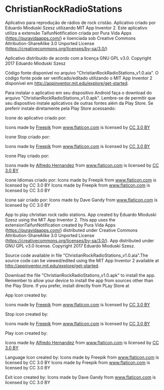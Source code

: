 # ChristianRockRadioStations
Aplicativo para reprodução de rádios de rock cristão.
Aplicativo criado por Eduardo Mioduski Szesz utilizando MIT App Inventor 2. Este aplicativo utiliza a extensão TaifunNotification criada por Pura Vida Apps (https://puravidaapps.com/) e lisenciada sob Creative Commons Attribution-ShareAlike 3.0 Unported License (https://creativecommons.org/licenses/by-sa/3.0/)

Aplicativo distribuído de acordo com a licença GNU GPL v3.0. Copyright 2017 Eduardo Mioduski Szesz

Código fonte disponível no arquivo "ChristianRockRadioStations_v1.0.aia". O código fonte pode ser verificado/editado utilizando o MIT App Inventor 2 disponível em http://appinventor.mit.edu/explore/get-started.

Para instalar o aplicativo em seu dispositivo Android faça o download do arquivo "ChristianRockRadioStations_v1.0.apk". Lembre-se de permitir que seu dispositivo instale aplicativos de outras fontes além da Play Store. Se preferir instale diretamente pela Play Store acessando:

Icone do aplicativo criado por:
<div>Icons made by <a href="http://www.freepik.com" title="Freepik">Freepik</a> from <a href="http://www.flaticon.com" title="Flaticon">www.flaticon.com</a> is licensed by <a href="http://creativecommons.org/licenses/by/3.0/" title="Creative Commons BY 3.0" target="_blank">CC 3.0 BY</a></div>

Icone Stop criado por:
<div>Icons made by <a href="http://www.freepik.com" title="Freepik">Freepik</a> from <a href="http://www.flaticon.com" title="Flaticon">www.flaticon.com</a> is licensed by <a href="http://creativecommons.org/licenses/by/3.0/" title="Creative Commons BY 3.0" target="_blank">CC 3.0 BY</a></div>

Icone Play criado por:
<div>Icons made by <a href="http://www.flaticon.com/authors/alfredo-hernandez" title="Alfredo Hernandez">Alfredo Hernandez</a> from <a href="http://www.flaticon.com" title="Flaticon">www.flaticon.com</a> is licensed by <a href="http://creativecommons.org/licenses/by/3.0/" title="Creative Commons BY 3.0" target="_blank">CC 3.0 BY</a></div>

Icone Idiomas criado por:
Icons made by Freepik from www.flaticon.com is licensed by CC 3.0 BY
Icons made by Freepik from www.flaticon.com is licensed by CC 3.0 BY

Icone sair criado por:
Icons made by Dave Gandy from www.flaticon.com is licensed by CC 3.0 BY

App to play christian rock radio stations.
App created by Eduardo Mioduski Szesz using the MIT App Inventor 2. This app uses the extensionTaifunNotification created by Pura Vida Apps (https://puravidaapps.com/) distributed under Creative Commons Attribution-ShareAlike 3.0 Unported License (https://creativecommons.org/licenses/by-sa/3.0/).
App distributed under GNU GPL v3.0 license. Copyright 2017 Eduardo Mioduski Szesz.

Source code available in file "ChristianRockRadioStations_v1.0.aia".The source code can be viewed/edited using the MIT App Inventor 2 available at http://appinventor.mit.edu/explore/get-started.

Download the file "ChristianRockRadioStations_v1.0.apk" to install the app. Remember to allow your device to install the app from sources other than the Play Store. If you prefer, install directly from PLay Store at

App Icon created by:
<div>Icons made by <a href="http://www.freepik.com" title="Freepik">Freepik</a> from <a href="http://www.flaticon.com" title="Flaticon">www.flaticon.com</a> is licensed by <a href="http://creativecommons.org/licenses/by/3.0/" title="Creative Commons BY 3.0" target="_blank">CC 3.0 BY</a></div>

Stop icon created by:
<div>Icons made by <a href="http://www.freepik.com" title="Freepik">Freepik</a> from <a href="http://www.flaticon.com" title="Flaticon">www.flaticon.com</a> is licensed by <a href="http://creativecommons.org/licenses/by/3.0/" title="Creative Commons BY 3.0" target="_blank">CC 3.0 BY</a></div>

Play icon created by:
<div>Icons made by <a href="http://www.flaticon.com/authors/alfredo-hernandez" title="Alfredo Hernandez">Alfredo Hernandez</a> from <a href="http://www.flaticon.com" title="Flaticon">www.flaticon.com</a> is licensed by <a href="http://creativecommons.org/licenses/by/3.0/" title="Creative Commons BY 3.0" target="_blank">CC 3.0 BY</a></div>

Language Icon created by:
Icons made by Freepik from www.flaticon.com is licensed by CC 3.0 BY
Icons made by Freepik from www.flaticon.com is licensed by CC 3.0 BY

Exit icon created by:
Icons made by Dave Gandy from www.flaticon.com is licensed by CC 3.0 BY

